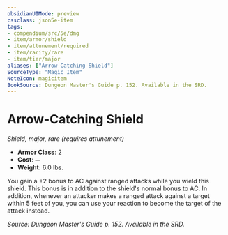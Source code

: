 ```yaml
---
obsidianUIMode: preview
cssclass: json5e-item
tags:
- compendium/src/5e/dmg
- item/armor/shield
- item/attunement/required
- item/rarity/rare
- item/tier/major
aliases: ["Arrow-Catching Shield"]
SourceType: "Magic Item"
NoteIcon: magicitem
BookSource: Dungeon Master's Guide p. 152. Available in the SRD.
---
```

# Arrow-Catching Shield
*Shield, major, rare (requires attunement)*  

- **Armor Class**: 2
- **Cost**: ⏤
- **Weight**: 6.0 lbs.

You gain a +2 bonus to AC against ranged attacks while you wield this shield. This bonus is in addition to the shield's normal bonus to AC. In addition, whenever an attacker makes a ranged attack against a target within 5 feet of you, you can use your reaction to become the target of the attack instead.

*Source: Dungeon Master's Guide p. 152. Available in the SRD.*